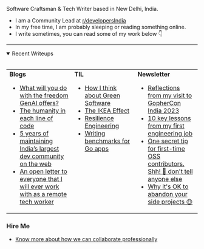 
<div>
  <p>Software Craftsman & Tech Writer based in New Delhi, India.</p>
  <ul>
    <li>I am a Community Lead at <a href="https://reddit.com/r/developersIndia">r/developersIndia</a></li>
    <li>In my free time, I am probably sleeping or reading something online.</li>
    <li>I write sometimes, you can read some of my work below 👇</li>
  </ul>
</div>


---


<details open>
  <summary>Recent Writeups <br><br></summary>
  <table>
    <tr>
<td valign="top" width="34%"><b>Blogs</b><ul><li><a title="The GenAI eco-system claims freedom from boring work but are you really free?" href="https://bhupesh.me/freedom-by-genai-mindset">What will you do with the freedom GenAI offers?</a></li><li><a title="Perspectives on why I think code in software engineering matters, Code is language. And language, whether in love or in systems, carries weight." href="https://bhupesh.me/humanity-line-of-code">The humanity in each line of code</a></li><li><a title="Perspectives, lessons, & stories from someone maintaining India's largest developer community & network on the web from behind the scenes." href="https://bhupesh.me/5-years-developersIndia">5 years of maintaining India’s largest dev community on the web</a></li><li><a title="Sharing insights on my work style as a remote software engineer, detailing my expectations, communication style, engineering work, initiatives and more." href="https://bhupesh.me/open-letter-remote-tech-worker">An open letter to everyone that I will ever work with as a remote tech worker</a></li></ul></td><td valign="top" width="33%"><b>TIL</b>
<ul><li><a href="https://til.bhupesh.me/miscellaneous/green-software">How I think about Green Software</a></li><li><a href="https://til.bhupesh.me/psychology/ikea-effect">The IKEA Effect</a></li><li><a href="https://til.bhupesh.me/distributed-computing/resilience-engineering">Resilience Engineering</a></li><li><a href="https://til.bhupesh.me/go/writing-benchmarks">Writing benchmarks for Go apps</a></li></ul></td><td valign="top" width="33%"><b>Newsletter</b>
<ul><li><a href="https://buttondown.com/bhupesh/archive/reflections-from-my-visit-to-gophercon-india-2023/">Reflections from my visit to GopherCon India 2023</a></li><li><a href="https://buttondown.com/bhupesh/archive/10-key-lessons-from-my-first-engineering-job/">10 key lessons from my first engineering job</a></li><li><a href="https://buttondown.com/bhupesh/archive/one-secret-tip-for-first-time-oss-contributors/">One secret tip for first-time OSS contributors. Shh! 🤫 don't tell anyone else</a></li><li><a href="https://buttondown.com/bhupesh/archive/why-its-ok-to-abandon-your-side-projects/">Why it's OK to abandon your side projects 😉</a></li></ul></td></tr></table></details>

### Hire Me

- [Know more about how we can collaborate professionally](https://bhupesh.me/hire)

